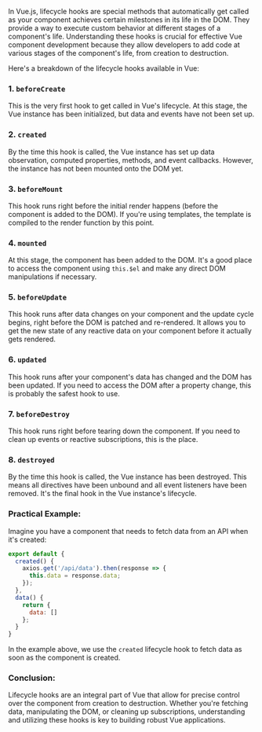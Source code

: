 In Vue.js, lifecycle hooks are special methods that automatically get called as your component achieves certain milestones in its life in the DOM. They provide a way to execute custom behavior at different stages of a component's life. Understanding these hooks is crucial for effective Vue component development because they allow developers to add code at various stages of the component's life, from creation to destruction.

Here's a breakdown of the lifecycle hooks available in Vue:

### 1. `beforeCreate`

This is the very first hook to get called in Vue's lifecycle. At this stage, the Vue instance has been initialized, but data and events have not been set up.

### 2. `created`

By the time this hook is called, the Vue instance has set up data observation, computed properties, methods, and event callbacks. However, the instance has not been mounted onto the DOM yet.

### 3. `beforeMount`

This hook runs right before the initial render happens (before the component is added to the DOM). If you're using templates, the template is compiled to the render function by this point.

### 4. `mounted`

At this stage, the component has been added to the DOM. It's a good place to access the component using `this.$el` and make any direct DOM manipulations if necessary.

### 5. `beforeUpdate`

This hook runs after data changes on your component and the update cycle begins, right before the DOM is patched and re-rendered. It allows you to get the new state of any reactive data on your component before it actually gets rendered.

### 6. `updated`

This hook runs after your component's data has changed and the DOM has been updated. If you need to access the DOM after a property change, this is probably the safest hook to use.

### 7. `beforeDestroy`

This hook runs right before tearing down the component. If you need to clean up events or reactive subscriptions, this is the place.

### 8. `destroyed`

By the time this hook is called, the Vue instance has been destroyed. This means all directives have been unbound and all event listeners have been removed. It's the final hook in the Vue instance's lifecycle.

### Practical Example:

Imagine you have a component that needs to fetch data from an API when it's created:

```javascript
export default {
  created() {
    axios.get('/api/data').then(response => {
      this.data = response.data;
    });
  },
  data() {
    return {
      data: []
    };
  }
}
```

In the example above, we use the `created` lifecycle hook to fetch data as soon as the component is created.

### Conclusion:

Lifecycle hooks are an integral part of Vue that allow for precise control over the component from creation to destruction. Whether you're fetching data, manipulating the DOM, or cleaning up subscriptions, understanding and utilizing these hooks is key to building robust Vue applications.
